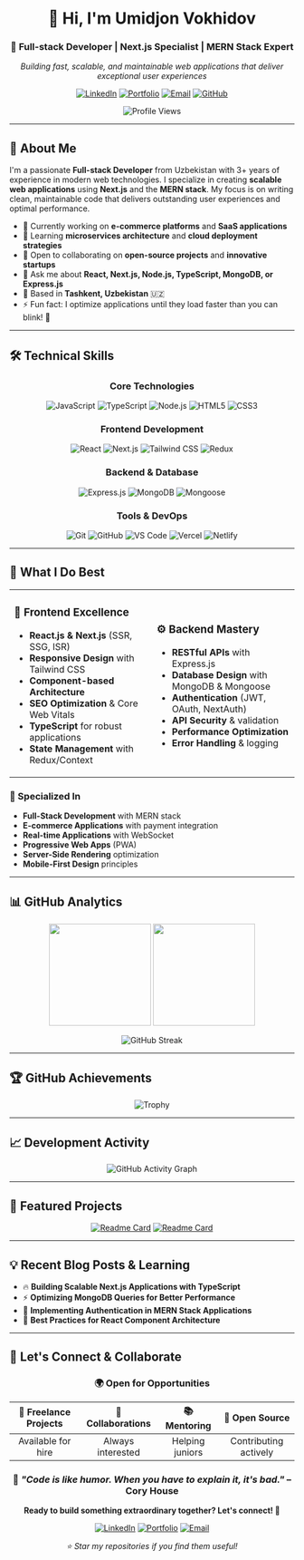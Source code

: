 
<div align="center">

# 👋 Hi, I'm **Umidjon Vokhidov**

### 🚀 Full-stack Developer | Next.js Specialist | MERN Stack Expert

*Building fast, scalable, and maintainable web applications that deliver exceptional user experiences*

[![LinkedIn](https://img.shields.io/badge/LinkedIn-0077B5?style=for-the-badge&logo=linkedin&logoColor=white)](https://www.linkedin.com/in/umidjon-vokhidov)
[![Portfolio](https://img.shields.io/badge/Portfolio-000000?style=for-the-badge&logo=vercel&logoColor=white)](https://umidjonvokhidov.vercel.app)
[![Email](https://img.shields.io/badge/Email-D14836?style=for-the-badge&logo=gmail&logoColor=white)](mailto:umidjonvokhidov@gmail.com)
[![GitHub](https://img.shields.io/badge/GitHub-100000?style=for-the-badge&logo=github&logoColor=white)](https://github.com/umidjonvokhidov)

![Profile Views](https://komarev.com/ghpvc/?username=umidjonvokhidov&color=0e75b6&style=flat&label=Profile+Views)

</div>

---

## 🎯 About Me

I'm a passionate **Full-stack Developer** from Uzbekistan with 3+ years of experience in modern web technologies. I specialize in creating **scalable web applications** using **Next.js** and the **MERN stack**. My focus is on writing clean, maintainable code that delivers outstanding user experiences and optimal performance.

- 🔭 Currently working on **e-commerce platforms** and **SaaS applications**
- 🌱 Learning **microservices architecture** and **cloud deployment strategies**
- 👯 Open to collaborating on **open-source projects** and **innovative startups**
- 💬 Ask me about **React, Next.js, Node.js, TypeScript, MongoDB, or Express.js**
- 📍 Based in **Tashkent, Uzbekistan** 🇺🇿
- ⚡ Fun fact: I optimize applications until they load faster than you can blink! 👀

---

## 🛠️ Technical Skills

<div align="center">

### Core Technologies
![JavaScript](https://img.shields.io/badge/JavaScript-F7DF1E?style=for-the-badge&logo=javascript&logoColor=black)
![TypeScript](https://img.shields.io/badge/TypeScript-007ACC?style=for-the-badge&logo=typescript&logoColor=white)
![Node.js](https://img.shields.io/badge/Node.js-43853D?style=for-the-badge&logo=node.js&logoColor=white)
![HTML5](https://img.shields.io/badge/HTML5-E34F26?style=for-the-badge&logo=html5&logoColor=white)
![CSS3](https://img.shields.io/badge/CSS3-1572B6?style=for-the-badge&logo=css3&logoColor=white)

### Frontend Development
![React](https://img.shields.io/badge/React-20232A?style=for-the-badge&logo=react&logoColor=61DAFB)
![Next.js](https://img.shields.io/badge/Next.js-000000?style=for-the-badge&logo=next.js&logoColor=white)
![Tailwind CSS](https://img.shields.io/badge/Tailwind_CSS-38B2AC?style=for-the-badge&logo=tailwind-css&logoColor=white)
![Redux](https://img.shields.io/badge/Redux-593D88?style=for-the-badge&logo=redux&logoColor=white)

### Backend & Database
![Express.js](https://img.shields.io/badge/Express.js-404D59?style=for-the-badge&logo=express&logoColor=white)
![MongoDB](https://img.shields.io/badge/MongoDB-4EA94B?style=for-the-badge&logo=mongodb&logoColor=white)
![Mongoose](https://img.shields.io/badge/Mongoose-880000?style=for-the-badge&logo=mongoose&logoColor=white)

### Tools & DevOps
![Git](https://img.shields.io/badge/Git-F05032?style=for-the-badge&logo=git&logoColor=white)
![GitHub](https://img.shields.io/badge/GitHub-100000?style=for-the-badge&logo=github&logoColor=white)
![VS Code](https://img.shields.io/badge/VS_Code-0078D4?style=for-the-badge&logo=visual%20studio%20code&logoColor=white)
![Vercel](https://img.shields.io/badge/Vercel-000000?style=for-the-badge&logo=vercel&logoColor=white)
![Netlify](https://img.shields.io/badge/Netlify-00C7B7?style=for-the-badge&logo=netlify&logoColor=white)

</div>

---

## 💼 What I Do Best

<table align="center">
<tr>
<td width="50%">

### 🎨 Frontend Excellence
- **React.js & Next.js** (SSR, SSG, ISR)
- **Responsive Design** with Tailwind CSS
- **Component-based Architecture**
- **SEO Optimization** & Core Web Vitals
- **TypeScript** for robust applications
- **State Management** with Redux/Context

</td>
<td width="50%">

### ⚙️ Backend Mastery
- **RESTful APIs** with Express.js
- **Database Design** with MongoDB & Mongoose
- **Authentication** (JWT, OAuth, NextAuth)
- **API Security** & validation
- **Performance Optimization**
- **Error Handling** & logging

</td>
</tr>
</table>

### 🚀 Specialized In
- **Full-Stack Development** with MERN stack
- **E-commerce Applications** with payment integration
- **Real-time Applications** with WebSocket
- **Progressive Web Apps** (PWA)
- **Server-Side Rendering** optimization
- **Mobile-First Design** principles

---

## 📊 GitHub Analytics

<div align="center">

<img height="180em" src="https://github-readme-stats.vercel.app/api?username=umidjonvokhidov&show_icons=true&theme=tokyonight&include_all_commits=true&count_private=true&hide_border=true"/>
<img height="180em" src="https://github-readme-stats.vercel.app/api/top-langs/?username=umidjonvokhidov&layout=compact&langs_count=8&theme=tokyonight&hide_border=true"/>

</div>

<div align="center">

![GitHub Streak](https://github-readme-streak-stats.herokuapp.com/?user=umidjonvokhidov&theme=tokyonight&hide_border=true)

</div>

---

## 🏆 GitHub Achievements

<div align="center">

![Trophy](https://github-profile-trophy.vercel.app/?username=umidjonvokhidov&theme=tokyonight&no-frame=true&no-bg=false&margin-w=4&row=2&column=4)

</div>

---

## 📈 Development Activity

<div align="center">

![GitHub Activity Graph](https://github-readme-activity-graph.vercel.app/graph?username=umidjonvokhidov&theme=tokyo-night&hide_border=true&custom_title=Coding%20Activity%20Graph)

</div>

---

## 🌟 Featured Projects

<div align="center">

[![Readme Card](https://github-readme-stats.vercel.app/api/pin/?username=umidjonvokhidov&repo=SalesSync&theme=tokyonight&hide_border=true)](https://github.com/umidjonvokhidov/SalesSync)
[![Readme Card](https://github-readme-stats.vercel.app/api/pin/?username=umidjonvokhidov&repo=bazpay&theme=tokyonight&hide_border=true)](https://github.com/umidjonvokhidov/bazpay)

</div>

---

## 💡 Recent Blog Posts & Learning

- 🔥 **Building Scalable Next.js Applications with TypeScript**
- ⚡ **Optimizing MongoDB Queries for Better Performance**
- 🎯 **Implementing Authentication in MERN Stack Applications**
- 🚀 **Best Practices for React Component Architecture**

---

## 🤝 Let's Connect & Collaborate

<div align="center">

### 🌍 Open for Opportunities

| 💼 **Freelance Projects** | 🤝 **Collaborations** | 📚 **Mentoring** | 🌟 **Open Source** |
|:-------------------------:|:---------------------:|:------------------:|:-------------------:|
| Available for hire | Always interested | Helping juniors | Contributing actively |

</div>

<div align="center">

### 💭 *"Code is like humor. When you have to explain it, it's bad."* – Cory House

**Ready to build something extraordinary together? Let's connect! 🚀**

[![LinkedIn](https://img.shields.io/badge/Let's_Connect-0077B5?style=for-the-badge&logo=linkedin&logoColor=white)](https://www.linkedin.com/in/umidjon-vokhidov)
[![Portfolio](https://img.shields.io/badge/View_Portfolio-000000?style=for-the-badge&logo=vercel&logoColor=white)](https://umidjonvokhidov.vercel.app)
[![Email](https://img.shields.io/badge/Send_Email-D14836?style=for-the-badge&logo=gmail&logoColor=white)](mailto:umidjonvokhidov@gmail.com)

*⭐ Star my repositories if you find them useful!*

</div>
